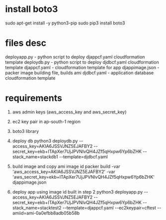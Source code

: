 # install boto3
sudo apt-get install -y python3-pip
sudo pip3 install boto3

# files desc
deployapp.py - python script to deploy djappcf.yaml cloudformation template
deploydb.py - python script to deploy djdbcf.yaml cloudformation template
djappcf.yaml - cloudformation template for app
djappimage.json - packer image building file, builds ami
djdbcf.yaml - application database cloudformation template


# requirements
1. aws admin keys (aws_access_key and aws_secret_key)
2. ec2 key pair in ap-south-1 region
3. boto3 library


1. deploy db
python3 deploydb.py --access_key=AKIA6JSSVJNZ5EJAFBY2 --secret_key=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 --stack_name=stackdb1 --template=djdbcf.yaml

2. build image and copy ami image id
packer build -var 'aws_access_key=AKIA6JSSVJNZ5EJAFBY2' -var 'aws_secret_key=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' djappimage.json

3. deploy app using image id built in step 2
python3 deployapp.py --access_key=AKIA6JSSVJNZ5EJAFBY2 --secret_key=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 --stack_name=stacktest2 --template=djappcf.yaml --ec2keypair=cftest --amiid=ami-0a0efbb8adb05b58b
